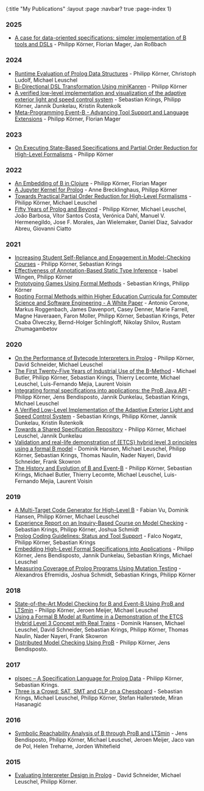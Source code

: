 {:title "My Publications"
 :layout :page
 :navbar? true
 :page-index 1}

### 2025
- [A case for data-oriented specifications: simpler implementation of B tools and DSLs](/posts-output/2025-03-15-STTT-lisb-journal) - Philipp Körner, Florian Mager, Jan Roßbach

### 2024
- [Runtime Evaluation of Prolog Data Structures](/posts-output/2024-08-02-WLP24-prolog-datastructures) - Philipp Körner, Christoph Ludolf, Michael Leuschel
- [Bi-Directional DSL Transformation Using miniKanren](/posts-output/2024-08-02-WLP24-lisb-miniKanren) - Philipp Körner
- [A verified low-level implementation and visualization of the adaptive exterior light and speed control system](/posts-output/2024-05-13-STTT-els-scs-case-study) - Sebastian Krings, Philipp Körner, Jannik Dunkelau, Kristin Rutenkolk
- [Meta-Programming Event-B - Advancing Tool Support and Language Extensions](/posts-output/2024-04-19-ABZ24-lisb-eventb) - Philipp Körner, Florian Mager

### 2023
- [On Executing State-Based Specifications and Partial Order Reduction for High-Level Formalisms](/posts-output/2023-01-13-HHU-dissertation) - Philipp Körner

### 2022

- [An Embedding of B in Clojure](/posts-output/2022-09-08-MoDeVVa22-lisb) - Philipp Körner, Florian Mager
- [A Jupyter Kernel for Prolog](/posts-output/2022-09-06-WLP22-jupyter-sicstus) - Anne Brecklinghaus, Philipp Körner
- [Towards Practical Partial Order Reduction for High-Level Formalisms](/posts-output/2022-05-06-VSTTE22-por) - Philipp Körner, Michael Leuschel
- [Fifty Years of Prolog and Beyond](/posts-output/2022-03-09-TPLP-50-years-prolog) - Philipp Körner, Michael Leuschel, João Barbosa, Vítor Santos Costa, Verónica Dahl, Manuel V. Hermenegildo, Jose F. Morales, Jan Wielemaker, Daniel Diaz, Salvador Abreu, Giovanni Ciatto 

### 2021
- [Increasing Student Self-Reliance and Engagement in Model-Checking Courses](/posts-output/2021-10-22-FMTea21-model-checking-course) - Philipp Körner, Sebastian Krings
- [Effectiveness of Annotation-Based Static Type Inference](/posts-output/2020-12-01-WFLP20-plstatic) - Isabel Wingen, Philipp Körner
- [Prototyping Games Using Formal Methods](/posts-output/2020-01-07-FMFun19-prototyping-games) - Sebastian Krings, Philipp Körner
- [Rooting Formal Methods within Higher Education Curricula for Computer Science and Software Engineering - A White Paper](/posts-output/2021-03-11-FMFun-fm-whitepaper) - Antonio Cerone, Markus Roggenbach, James Davenport, Casey Denner, Marie Farrell, Magne Haveraaen, Faron Moller, Philipp Körner, Sebastian Krings, Peter Csaba Ölveczky, Bernd-Holger Schlingloff, Nikolay Shilov, Rustam Zhumagambetov

### 2020
- [On the Performance of Bytecode Interpreters in Prolog](/posts-output/2020-12-01-WFLP20-bytecode-interpreters-prolog) - Philipp Körner, David Schneider, Michael Leuschel
- [The First Twenty-Five Years of Industrial Use of the B-Method](/posts-output/2020-08-12-FMICS-25-years-B) - Michael Butler, Philipp Körner, Sebastian Krings, Thierry Lecomte, Michael Leuschel, Luis-Fernando Mejia, Laurent Voisin 
- [Integrating formal specifications into applications: the ProB Java API](/posts-output/2020-08-13-FMSD-prob-java-api) - Philipp Körner, Jens Bendisposto, Jannik Dunkelau, Sebastian Krings, Michael Leuschel
- [A Verified Low-Level Implementation of the Adaptive Exterior Light and Speed Control System](/posts-output/2020-03-26-ABZ20-els-scs-case-study) - Sebastian Krings, Philipp Körner, Jannik Dunkelau, Kristin Rutenkolk
- [Towards a Shared Specification Repository](/posts-output/2020-03-13-ABZ20-b-repo) - Philipp Körner, Michael Leuschel, Jannik Dunkelau
- [Validation and real-life demonstration of {ETCS} hybrid level 3 principles using a formal B model](/posts-output/2019-12-18-STTT-hl3-case-study) - Dominik Hansen, Michael Leuschel, Philipp Körner, Sebastian Krings, Thomas Naulin, Nader Nayeri, David Schneider, Frank Skowron 
- [The History and Evolution of B and Event-B](/posts-output/2019-07-02-HFM-history-b) - Philipp Körner, Sebastian Krings, Michael Butler, Thierry Lecomte, Michael Leuschel, Luis-Fernando Mejia, Laurent Voisin

### 2019
- [A Multi-Target Code Generator for High-Level B](/posts-output/2019-10-01-iFM19-b2program) - Fabian Vu, Dominik Hansen, Philipp Körner, Michael Leuschel
- [Experience Report on an Inquiry-Based Course on Model Checking](/posts-output/2019-08-05-SEUH19-mc-course) - Sebastian Krings, Philipp Körner, Joshua Schmidt
- [Prolog Coding Guidelines: Status and Tool Support](/posts-output/2019-07-24-ICLP19-prolog-style) - Falco Nogatz, Philipp Körner, Sebastian Krings
- [Embedding High-Level Formal Specifications into Applications](/posts-output/2019-07-09-FM19-exec-specs) - Philipp Körner, Jens Bendisposto, Jannik Dunkelau, Sebastian Krings, Michael Leuschel
- [Measuring Coverage of Prolog Programs Using Mutation Testing](/posts-output/2019-02-08-WFLP18-mutation-testing) - Alexandros Efremidis, Joshua Schmidt, Sebastian Krings, Philipp Körner

### 2018
- [State-of-the-Art Model Checking for B and Event-B Using ProB and LTSmin](/posts-output/2018-06-29-iFM18-ltsmin-prob) - Philipp Körner, Jeroen Meijer, Michael Leuschel
- [Using a Formal B Model at Runtime in a Demonstration of the ETCS Hybrid Level 3 Concept with Real Trains](/posts-output/2018-03-22-ABZ18-hl3-case-study) - Dominik Hansen, Michael Leuschel, David Schneider, Sebastian Krings, Philipp Körner, Thomas Naulin, Nader Nayeri, Frank Skowron
- [Distributed Model Checking Using ProB](/posts-output/2018-01-29-NFM18-distb) - Philipp Körner, Jens Bendisposto.

### 2017
- [plspec – A Specification Language for Prolog Data](/posts-output/2018-02-21-DECLARE17-plspec) - Philipp Körner, Sebastian Krings.
- [Three is a Crowd: SAT, SMT and CLP on a Chessboard](/posts-output/2017-10-16-PADL17-crowded-chessboard) - Sebastian Krings, Michael Leuschel, Philipp Körner, Stefan Hallerstede, Miran Hasanagić

### 2016
- [Symbolic Reachability Analysis of B through ProB and LTSmin](/posts-output/2016-03-15-iFM16-ltsmin-prob) - Jens Bendisposto, Philipp Körner, Michael Leuschel, Jeroen Meijer, Jaco van de Pol, Helen Treharne, Jorden Whitefield

### 2015
- [Evaluating Interpreter Design in Prolog](/posts-output/2015-09-02-KPS15-interpreters-prolog) - David Schneider, Michael Leuschel, Philipp Körner.
